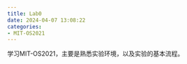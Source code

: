 ```yaml
---
title: Lab0
date: 2024-04-07 13:08:22
categories:
- MIT-OS2021
---
```

学习MIT-OS2021，主要是熟悉实验环境，以及实验的基本流程。
